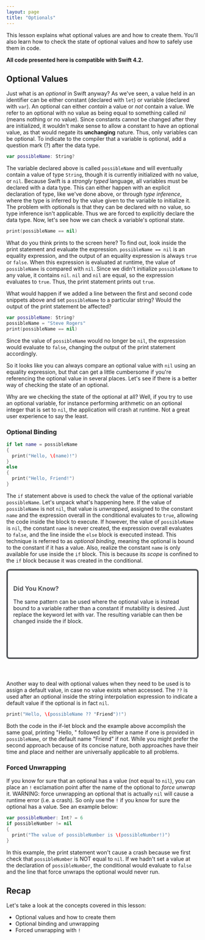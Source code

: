 ```yaml
---
layout: page
title: "Optionals"
---
```


This lesson explains what optional values are and how to create them. You'll also learn how to check the state of optional values and how to safely use them in code.

__All code presented here is compatible with Swift 4.2.__

## Optional Values

Just what is an *optional* in Swift anyway? As we've seen, a value held in an identifier can be either constant (declared with `let`) or variable (declared with `var`). An optional can either *contain* a value or *not* contain a value. We refer to an optional with no value as being equal to something called *nil* (means nothing or no value). Since constants cannot be changed after they are initialized, it wouldn't make sense to allow a constant to have an optional value, as that would negate its **unchanging** nature. Thus, only variables can be optional. To indicate to the compiler that a variable is optional, add a question mark (?) after the data type.

```swift
var possibleName: String?
```

The variable declared above is called `possibleName` and will eventually contain a value of type `String`, though it is currently initialized with no value, or `nil`. Because Swift is a *strongly typed* language, all variables must be declared with a data type. This can either happen with an explicit declaration of type, like we've done above, or through *type inference*, where the type is inferred by the value given to the variable to initialize it. The problem with optionals is that they can be declared with no value, so type inference isn't applicable. Thus we are forced to explicitly declare the data type. Now, let's see how we can check a variable's optional state.

```swift
print(possibleName == nil)
```

What do you think prints to the screen here? To find out, look inside the print statement and evaluate the expression. `possibleName == nil` is an equality expression, and the output of an equality expression is always `true` or `false`. When this expression is evaluated at runtime, the value of `possibleName` is compared with `nil`. Since we didn't initialize `possibleName` to any value, it contains `nil`. `nil` and `nil` are equal, so the expression evaluates to `true`. Thus, the print statement prints out `true`. 

What would happen if we added a line between the first and second code snippets above and set `possibleName` to a particular string? Would the output of the print statement be affected? 

```swift
var possibleName: String?
possibleName = "Steve Rogers"
print(possibleName == nil)
```

Since the value of `possibleName` would no longer be `nil`, the expression would evaluate to `false`, changing the output of the print statement accordingly.

So it looks like you can always compare an optional value with `nil` using an equality expression, but that can get a little cumbersome if you're referencing the optional value in several places. Let's see if there is a better way of checking the state of an optional.

Why are we checking the state of the optional at all? Well, if you try to use an optional variable, for instance performing arithmetic on an optional integer that is set to `nil`, the application will crash at runtime. Not a great user experience to say the least.

### Optional Binding

```swift
if let name = possibleName
{
  print("Hello, \(name)!")
}
else
{
  print("Hello, Friend!")
}
```

The `if` statement above is used to check the value of the optional variable `possibleName`. Let's unpack what's happening here. If the value of `possibleName` is not `nil`, that value is *unwrapped*, assigned to the constant `name` and the expression overall in the conditional evaluates to `true`, allowing the code inside the block to execute. If however, the value of `possibleName` is `nil`, the constant `name` is never created, the expression overall evaluates to `false`, and the line inside the `else` block is executed instead. This technique is referred to as *optional binding*, meaning the optional is bound to the constant if it has a value. Also, realize the constant `name` is only available for use inside the `if` block. This is because its *scope* is confined to the `if` block because it was created in the conditional.

<style>
	.box {
	display: inline-block;
	height: 200px;
    padding: 1em;
    margin-bottom: 3em;
	border: 4px solid;
	border-radius: 8px;
	color: #525559;
    }
    .box p {
        color: #181C22;
    }
</style>
<div class="box">
	<h3>Did You Know?</h3>
	<p>The same pattern can be used where the optional value is instead bound to a variable rather than a constant if mutability is desired. Just replace the keyword let with var. The resulting variable can then be changed inside the if block.</p>
</div>

Another way to deal with optional values when they need to be used is to assign a default value, in case no value exists when accessed. The `??` is used after an optional inside the string interpolation expression to indicate a default value if the optional is in fact `nil`.

```swift
print("Hello, \(possibleName ?? "Friend")!")
```

Both the code in the if-let block and the example above accomplish the same goal, printing "Hello, " followed by either a name if one is provided in `possibleName`, or the default name "Friend" if not. While you might prefer the second approach because of its concise nature, both approaches have their time and place and neither are universally applicable to all problems.

### Forced Unwrapping

If you know for sure that an optional has a value (not equal to `nil`), you can place an `!` exclamation point after the name of the optional to *force unwrap* it. WARNING: force unwrapping an optional that is actually `nil` will cause a runtime error (i.e. a crash). So only use the `!` if you know for sure the optional has a value. See an example below:

```swift
var possibleNumber: Int? = 6
if possibleNumber != nil
{
  print("The value of possibleNumber is \(possibleNumber!)")
}
```

In this example, the print statement won't cause a crash because we first check that `possibleNumber` is NOT equal to `nil`. If we hadn't set a value at the declaration of `possibleNumber`, the conditional would evaluate to `false` and the line that force unwraps the optional would never run.

## Recap
Let's take a look at the concepts covered in this lesson:

* Optional values and how to create them
* Optional binding and unwrapping
* Forced unwrapping with `!`